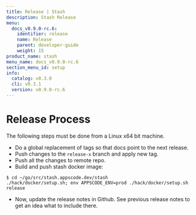 ```yaml
---
title: Release | Stash
description: Stash Release
menu:
  docs_v0.9.0-rc.6:
    identifier: release
    name: Release
    parent: developer-guide
    weight: 15
product_name: stash
menu_name: docs_v0.9.0-rc.6
section_menu_id: setup
info:
  catalog: v0.3.0
  cli: v0.3.1
  version: v0.9.0-rc.6
---
```


# Release Process

The following steps must be done from a Linux x64 bit machine.

- Do a global replacement of tags so that docs point to the next release.
- Push changes to the `release-x` branch and apply new tag.
- Push all the changes to remote repo.
- Build and push stash docker image:
```console
$ cd ~/go/src/stash.appscode.dev/stash
./hack/docker/setup.sh; env APPSCODE_ENV=prod ./hack/docker/setup.sh release
```

- Now, update the release notes in Github. See previous release notes to get an idea what to include there.
